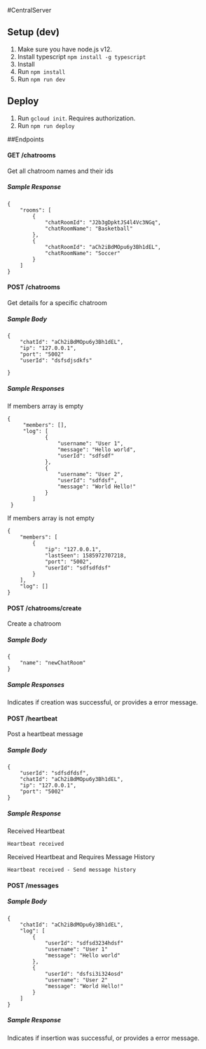 #CentralServer

## Setup (dev)
1. Make sure you have node.js v12.
2. Install typescript `npm install -g typescript`
3. Install 
4. Run `npm install`
5. Run `npm run dev`

## Deploy
1. Run `gcloud init`. Requires authorization.
2. Run `npm run deploy`

##Endpoints

#### GET /chatrooms

Get all chatroom names and their ids

##### Sample Response

```
{
    "rooms": [
        {
            "chatRoomId": "J2b3gDpktJS4l4Vc3NGq",
            "chatRoomName": "Basketball"
        },
        {
            "chatRoomId": "aCh2iBdMOpu6y3Bh1dEL",
            "chatRoomName": "Soccer"
        }
    ]
}
```

#### POST /chatrooms

Get details for a specific chatroom

##### Sample Body

```
{
	"chatId": "aCh2iBdMOpu6y3Bh1dEL",
	"ip": "127.0.0.1",
	"port": "5002"
	"userId": "dsfsdjsdkfs"

}
```

##### Sample Responses

If members array is empty

```
{
     "members": [],
     "log": [
     		{
     			"username": "User 1", 
     			"message": "Hello world",
     			"userId": "sdfsdf"
     		}, 
     		{
     			"username": "User 2", 
     			"userId": "sdfdsf",
     			"message": "World Hello!"
     		}
     	]
 }
```

If members array is not empty

```
{
    "members": [
        {
            "ip": "127.0.0.1",
            "lastSeen": 1585972707218,
            "port": "5002",
            "userId": "sdfsdfdsf"
        }
    ],
    "log": []
}
```

#### POST /chatrooms/create

Create a chatroom

##### Sample Body

```
{
	"name": "newChatRoom"
}
```

##### Sample Responses

Indicates if creation was successful, or provides a error message.

#### POST /heartbeat

Post a heartbeat message

##### Sample Body

```
{
	"userId": "sdfsdfdsf",
	"chatId": "aCh2iBdMOpu6y3Bh1dEL",
	"ip": "127.0.0.1",
	"port": "5002"
}
```

##### Sample Response

Received Heartbeat

`Heartbeat received`

Received Heartbeat and Requires Message History

`Heartbeat received - Send message history`

#### POST /messages

##### Sample Body

```
{
	"chatId": "aCh2iBdMOpu6y3Bh1dEL",
	"log": [
		{
			"userId": "sdfsd3234hdsf"
			"username": "User 1"
			"message": "Hello world"
		},
		{
			"userId": "dsfsi3i324osd"
			"username": "User 2"
			"message": "World Hello!"
		}
	]
}
```

##### Sample Response

Indicates if insertion was successful, or provides a error message.
